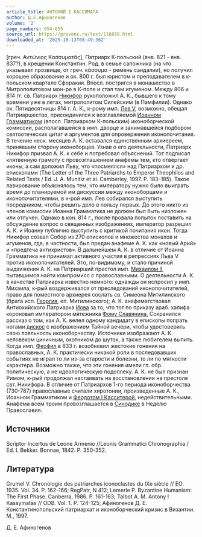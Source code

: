 ```yaml
---
article_title: АНТОНИЙ I КАССИМАТА
author: Д.Е.Афиногенов
volume: '2'
page_numbers: 654-655
source_url: https://pravenc.ru/text/116038.html
downloaded_at: '2025-10-13T08:49:36Z'
---
```


[греч. ̓Αντώνιος Κασσυματᾶς], Патриарх К-польский (янв. 821 - янв. 837?), в крещении Константин. Род. в семье сапожника (на что указывает прозвище, от греч. κάσσυμα - ремень сандалии), но получил хорошее образование и ок. 800 г. был юристом и преподавателем в к-польском квартале Сфоракия. Впосл. постригся в монашество в Митрополитовом мон-ре в К-поле и стал там игуменом. Между 806 и 814 гг. св. Патриарх [Никифор](https://pravenc.ru/text/Никифор.html) рукоположил А. К., бывшего к тому времени уже в летах, митрополитом Силейским (в Памфилии). Однако ок. Пятидесятницы 814 г. А. К., к-рому имп. [Лев V](<https://pravenc.ru/text/Лев V.html>), возможно, обещал Патриаршество, присоединился к возглавляемой [Иоанном Грамматиком](<https://pravenc.ru/text/Иоанн Грамматик.html>) (впосл. Патриархом К-польским) иконоборческой комиссии, располагавшейся в имп. дворце и занимавшейся подбором святоотеческих цитат и аргументов для опровержения иконопочитания. В течение неск. месяцев А. К. оставался единственным архиереем, принявшим сторону иконоборцев. Узнав о его деятельности, Патриарх Никифор призвал А. К. к себе и потребовал объяснений. Тот подписал клятвенную грамоту с провозглашением анафемы тем, кто отвергает иконы, а сам доложил Льву, что «посмеялся» над Патриархом и др. епископами (The Letter of the Three Patriarchs to Emperor Theophilos and Related Texts / Ed. J. A. Munitiz et al. Camberley, 1997. P. 183-185). Такое лавирование объяснялось тем, что императору нужно было выиграть время до планируемой им дискуссии между иконоборцами и иконопочитателями, в к-рой имп. Лев собирался выступить посредником, чтобы решить дело в пользу первых. До этого никто из членов комиссии Иоанна Грамматика не должен был быть низложен или отлучен. Однако в кон. 814 г., после провала попыток поставить на обсуждение вопрос о священных изображениях, император разрешил А. К. и Иоанну публично выступить с критикой почитания икон. Тогда Никифор созвал Собор из 270 епископов и множества монахов и игуменов, где, в частности, был предан анафеме А. К. как «новый Арий» и «предтеча антихристов». В дальнейшем А. К. в отличие от Иоанна Грамматика не принимал активного участия в репрессиях Льва V против иконопочитателей. Это, по-видимому, и стало причиной выдвижения А. К. на Патриарший престол имп. [Михаилом II](<https://pravenc.ru/text/Михаилом II.html>), пытавшимся найти компромисс с православными. О деятельности А. К. в качестве Патриарха известно немного: однажды он испросил у имп. Михаила, к-рый воздерживался от преследований иконопочитателей, право для поместного архиерея сослать св. Симеона Митилинского (брата исп. [Георгия](https://pravenc.ru/text/Георгий.html), еп. Митилинского); А. К. анафематствовал Антиохийского Патриарха [Иова](https://pravenc.ru/text/Иов.html) за то, что тот по приказу араб. халифа короновал императором мятежника [Фому Славянина](<https://pravenc.ru/text/Фому Славянина.html>), Сохранился рассказ о том, как А. К. велел одному кандидату в епископы попрать ногами [дискос](https://pravenc.ru/text/дискос.html) с изображением Тайной вечери, чтобы удостоверить свою лояльность иконоборчеству. Источники изображают А. К. человеком циничным, охотником до шуток, а также любителем выпить. Когда имп. [Феофил](https://pravenc.ru/text/Феофил.html) в 833 г. возобновил жестокие гонения на православных, А. К. практически никакой роли в последовавших событиях не играл то ли из-за старости и болезни, то ли по мягкости характера. Возможно также, что эти гонения имели гл. обр. политическую, а не идеологическую подоплеку. А. К. не был признан Римом, к-рый продолжал настаивать на восстановлении на престоле свт. Никифора. В отличие от Патриархов 1-го периода иконоборчества (730-787) православные считали хиротонии, произведенные А. К., Иоанном Грамматиком и [Феодотом I Касситерой](<https://pravenc.ru/text/Феодотом I Касситерой.html>), недействительными. Анафема всем троим провозглашается в [Синодике](https://pravenc.ru/text/Синодик.html) в Неделю Православия.

## Источники

Scriptor Incertus de Leone Armenio //Leonis Grammatici Chronographia / Ed. I. Bekker. Bonnae, 1842. Р. 350-352.

## Литература

Grumel V. Chronologie des patriarches iconoclastes du IXe siècle // EO. 1935. Vol. 34. P. 162-166; RegPatr, N 412; Lemerle P. Byzantine Humanism: The First Phase. Canberra, 1986. P. 161-163; Talbot A. M. Antony I Kassymatas // ODB. Vol. 1. P. 124-125; Афиногенов Д. Е. Константинопольский патриархат и иконоборческий кризис в Византии. М., 1997.

Д.   Е.   Афиногенов
